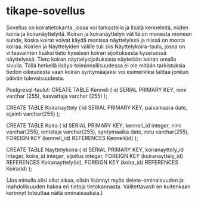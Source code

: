 # tikape-sovellus

Sovellus on koiratietokanta, jossa voi tarkastella ja lisätä kenneleitä, niiden koiria ja koiranäyttelyitä. Koiran ja koiranäyttelyn välillä on monesta moneen suhde, koska koirat voivat käydä monissa näyttelyissä ja niissä on monta koiraa. Koirien ja Näyttelyiden välille tuli siis Näyttelykoira-taulu, jossa on viiteavainten lisäksi tieto kyseisen koiran sijoituksesta kyseisessä näyttelyssä. Tieto koiran näyttelysijoituksista näytetään koiran omalla sivulla. Tällä hetkellä lisäys-toiminnallisuudessa ei ole mitään tarkistuksia tiedon oikeudesta vaan koiran syntymäajaksi voi esimerkiksi laittaa jonkun päivän tulevaisuudesta. 

Postgresql-taulut:
CREATE TABLE Kenneli (
id SERIAL PRIMARY KEY,
nimi varchar (255),
kasvattaja varchar (255)
);

CREATE TABLE Koiranayttely (
id SERIAL PRIMARY KEY,
paivamaara date,
sijainti varchar(255)
);

CREATE TABLE Koira (
id SERIAL PRIMARY KEY,
kenneli_id integer,
nimi varchar(255),
omistaja varchar(255),
syntymaaika date,
rotu varchar(255),
FOREIGN KEY (kenneli_id) REFERENCES Kenneli(id)
);

CREATE TABLE Nayttelykoira (
id SERIAL PRIMARY KEY,
koiranayttely_id integer,
koira_id integer,
sijoitus integer,
FOREIGN KEY (koiranayttely_id) REFERENCES Koiranayttely(id),
FOREIGN KEY (koira_id) REFERENCES Koira(id)
);

(Jos minulla olisi ollut aikaa, olisin lisännyt myös delete-ominaisuuden ja mahdollisuuden hakea eri tietoja tietokannasta. Valitettavasti en kuitenkaan kerinnyt toteuttaa näitä ominaisuuksia.)


